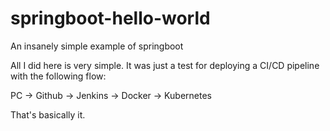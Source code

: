 # springboot-hello-world
An insanely simple example of springboot

All I did here is very simple. It was just a test for deploying a CI/CD pipeline with the following flow:

PC -> Github -> Jenkins -> Docker -> Kubernetes

That's basically it.
